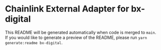 # Chainlink External Adapter for bx-digital

This README will be generated automatically when code is merged to `main`. If you would like to generate a preview of the README, please run `yarn generate:readme bx-digital`.
